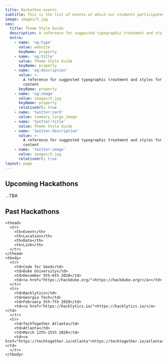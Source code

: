 ```yaml
---
title: Hackathon events
subtitle: This is the list of events at which our students participated. The list is updated as often as possible.
image: images/5.jpg
seo:
  title: Theme Style Guide
  description: A reference for suggested typographic treatment and styles for your content
  extra:
    - name: 'og:type'
      value: website
      keyName: property
    - name: 'og:title'
      value: Theme Style Guide
      keyName: property
    - name: 'og:description'
      value: >-
        A reference for suggested typographic treatment and styles for your
        content
      keyName: property
    - name: 'og:image'
      value: images/5.jpg
      keyName: property
      relativeUrl: true
    - name: 'twitter:card'
      value: summary_large_image
    - name: 'twitter:title'
      value: Theme Style Guide
    - name: 'twitter:description'
      value: >-
        A reference for suggested typographic treatment and styles for your
        content
    - name: 'twitter:image'
      value: images/5.jpg
      relativeUrl: true
layout: page
---
```


## Upcoming Hackathons 

...TBA 

## Past Hackathons 

<div class="responsive-table">
  <table>
     
    <thead>
      <tr>
        <th>Event</th> 
        <th>Location</th>
        <th>Date</th> 
        <th>Link</th>
      </tr>
    </thead>
    <tbody>
      <tr>
        <td>Code for Good</td>
        <td>Duke University</td> 
        <td>December 5th-6th 2020</td> 
        <td><a href="https://hackduke.org/">https://hackduke.org/</a></td>
      </tr> 
      <tr>
        <td>Hacklytics</td>
        <td>Georgia Tech</td> 
        <td>February 5th-7th 2020</td> 
        <td><a href="https://hacklytics.io/">https://hacklytics.io/</a></td>
      </tr> 
      <tr>
        <td>TechTogether Atlanta</td>
        <td>Atlanta</td> 
        <td>March 12th-15th 2020</td> 
        <td><a href="https://techtogether.io/atlanta">https://techtogether.io/atlanta</a></td>
      </tr>
    </tbody>
    
  </table>
</div>
